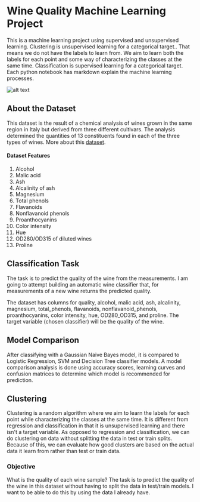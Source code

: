 # Wine Quality Machine Learning Project

This is a machine learning project using supervised and unsupervised learning. Clustering is unsupervised learning for a categorical target.. That means we do not have the labels to learn from. We aim to learn both the labels for each point and some way of characterizing the classes at the same time. Classification is supervised learning for a categorical target. Each python notebook has markdown explain the machine learning processes.

![alt text](https://github.com/stubbsdiondra/PortfolioProjects/blob/main/Wine%20Quality%20Project/Untitled%20design.png)

## About the Dataset

This dataset is the result of a chemical analysis of wines grown in the same region in Italy but derived from three different cultivars. The analysis determined the quantities of 13 constituents found in each of the three types of wines. More about this [dataset](https://archive.ics.uci.edu/ml/datasets/wine).

#### Dataset Features
1. Alcohol
2. Malic acid
3. Ash
4. Alcalinity of ash  
5. Magnesium
6. Total phenols
7. Flavanoids
8. Nonflavanoid phenols
9. Proanthocyanins
10. Color intensity
11. Hue
12. OD280/OD315 of diluted wines
13. Proline

## Classification Task
The task is to predict the quality of the wine from the measurements. I am going to attempt building an automatic wine classifier that, for measurements of a new wine returns the predicted quality. 

The dataset has columns for quality, alcohol,	malic acid, ash, alcalinity, magnesium, total_phenols, flavanoids, nonflavanoid_phenols, proanthocyanins, color intensity, hue, OD280_OD315, and proline. The target variable (chosen classifier) will be the quality of the wine.

## Model Comparison

After classifying with a Gaussian Naive Bayes model, it is compared to Logistic Regression, SVM and Decision Tree classifier models. A model comparison analysis is done using accuracy scores, learning curves and confusion matrices to determine which model is recommended for prediction.

## Clustering 

Clustering is a random algorithm where we aim to learn the labels for each point while characterizing the classes at the same time. It is different from regression and classification in that it is unsupervised learning and there isn't a target variable.  As opposed to regression and classification, we can do clustering on data without splitting the data in test or train splits. Because of this, we can evaluate how good clusters are based on the actual data it learn from rather than test or train data.

### Objective

What is the quality of each wine sample? The task is to predict the quality of the wine in this dataset without having to split the data in test/train models. I want to be able to do this by using the data I already have.
